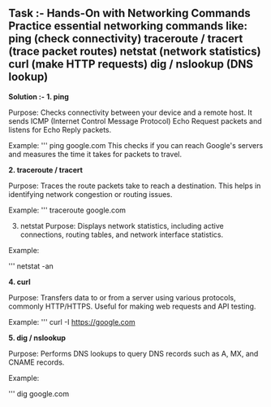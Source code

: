 **Task :-**
Hands-On with Networking Commands Practice essential networking commands like:
ping (check connectivity) traceroute / tracert (trace packet routes) netstat
(network statistics) curl (make HTTP requests) dig / nslookup (DNS lookup)
---

**Solution :-**
**1. ping**

Purpose: Checks connectivity between your device and a remote host. It sends ICMP (Internet Control Message Protocol) Echo Request packets and listens for Echo Reply packets.

Example:
''' ping google.com
This checks if you can reach Google's servers and measures the time it takes for packets to travel.

**2. traceroute / tracert**

Purpose: Traces the route packets take to reach a destination. This helps in identifying network congestion or routing issues.

Example:
''' traceroute google.com

3. netstat
Purpose: Displays network statistics, including active connections, routing tables, and network interface statistics.

Example:

''' netstat -an

**4. curl**

Purpose: Transfers data to or from a server using various protocols, commonly HTTP/HTTPS. Useful for making web requests and API testing.

Example:
''' curl -I https://google.com

**5. dig / nslookup**

Purpose: Performs DNS lookups to query DNS records such as A, MX, and CNAME records.

Example:

''' dig google.com
